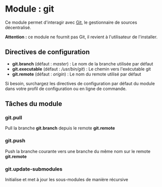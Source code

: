 # Module : git

Ce module permet d'interagir avec [Git](http://git-scm.com/), le gestionnaire de sources décentralisé.

**Attention :** ce module ne fournit pas Git, il revient à l'utilisateur de l'installer.

## Directives de configuration

* **git.branch** (défaut : *master*) : Le nom de la branche utilisée par défaut
* **git.executable** (défaut : */usr/bin/git*) : Le chemin vers l'exécutable git
* **git.remote** (défaut : *origin*) : Le nom du remote utilisé par défaut

Si besoin, surchargez les directives de configuration par défaut du module dans votre profil de configuration ou en ligne de commande.

## Tâches du module

### git.pull

Pull la branche **git.branch** depuis le remote **git.remote**

### git.push

Push la branche courante vers une branche du même nom sur le remote **git.remote**

### git.update-submodules

Initialise et met à jour les sous-modules de manière récursive
